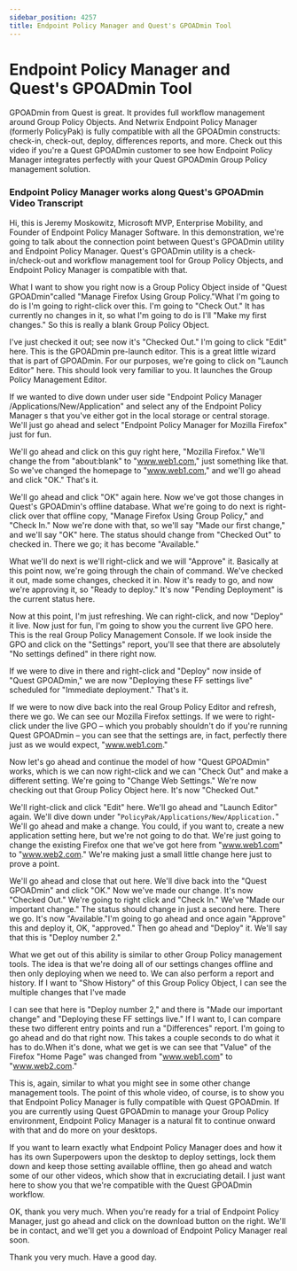 ```yaml
---
sidebar_position: 4257
title: Endpoint Policy Manager and Quest's GPOADmin Tool
---
```


# Endpoint Policy Manager and Quest's GPOADmin Tool

GPOADmin from Quest is great. It provides full workflow management around Group Policy Objects. And Netwrix Endpoint Policy Manager (formerly PolicyPak) is fully compatible with all the GPOADmin constructs: check-in, check-out, deploy, differences reports, and more. Check out this video if you're a Quest GPOADmin customer to see how Endpoint Policy Manager integrates perfectly with your Quest GPOADmin Group Policy management solution.

### Endpoint Policy Manager works along Quest's GPOADmin Video Transcript

Hi, this is Jeremy Moskowitz, Microsoft MVP, Enterprise Mobility, and Founder of Endpoint Policy Manager Software. In this demonstration, we're going to talk about the connection point between Quest's GPOADmin utility and Endpoint Policy Manager. Quest's GPOADmin utility is a check-in/check-out and workflow management tool for Group Policy Objects, and Endpoint Policy Manager is compatible with that.

What I want to show you right now is a Group Policy Object inside of "Quest GPOADmin"called "Manage Firefox Using Group Policy."What I'm going to do is I'm going to right-click over this. I'm going to "Check Out." It has currently no changes in it, so what I'm going to do is I'll "Make my first changes." So this is really a blank Group Policy Object.

I've just checked it out; see now it's "Checked Out." I'm going to click "Edit" here. This is the GPOADmin pre-launch editor. This is a great little wizard that is part of GPOADmin. For our purposes, we're going to click on "Launch Editor" here. This should look very familiar to you. It launches the Group Policy Management Editor.

If we wanted to dive down under user side "Endpoint Policy Manager /Applications/New/Application" and select any of the Endpoint Policy Manager s that you've either got in the local storage or central storage. We'll just go ahead and select "Endpoint Policy Manager for Mozilla Firefox" just for fun.

We'll go ahead and click on this guy right here, "Mozilla Firefox." We'll change the  from "about:blank" to "www.web1.com," just something like that. So we've changed the homepage to "www.web1.com," and we'll go ahead and click "OK." That's it.

We'll go ahead and click "OK" again here. Now we've got those changes in Quest's GPOADmin's offline database. What we're going to do next is right-click over that offline copy, "Manage Firefox Using Group Policy," and "Check In." Now we're done with that, so we'll say "Made our first change," and we'll say "OK" here. The status should change from "Checked Out" to checked in. There we go; it has become "Available."

What we'll do next is we'll right-click and we will "Approve" it. Basically at this point now, we're going through the chain of command. We've checked it out, made some changes, checked it in. Now it's ready to go, and now we're approving it, so "Ready to deploy." It's now "Pending Deployment" is the current status here.

Now at this point, I'm just refreshing. We can right-click, and now "Deploy" it live. Now just for fun, I'm going to show you the current live GPO here. This is the real Group Policy Management Console. If we look inside the GPO and click on the "Settings" report, you'll see that there are absolutely "No settings defined" in there right now.

If we were to dive in there and right-click and "Deploy" now inside of "Quest GPOADmin," we are now "Deploying these FF settings live" scheduled for "Immediate deployment." That's it.

If we were to now dive back into the real Group Policy Editor and refresh, there we go. We can see our Mozilla Firefox settings. If we were to right-click under the live GPO – which you probably shouldn't do if you're running Quest GPOADmin – you can see that the settings are, in fact, perfectly there just as we would expect, "www.web1.com."

Now let's go ahead and continue the model of how "Quest GPOADmin" works, which is we can now right-click and we can "Check Out" and make a different setting. We're going to "Change Web Settings." We're now checking out that Group Policy Object here. It's now "Checked Out."

We'll right-click and click "Edit" here. We'll go ahead and "Launch Editor" again. We'll dive down under "`PolicyPak/Applications/New/Application.`" We'll go ahead and make a change. You could, if you want to, create a new application setting here, but we're not going to do that. We're just going to change the existing Firefox one that we've got here from "www.web1.com" to "www.web2.com." We're making just a small little change here just to prove a point.

We'll go ahead and close that out here. We'll dive back into the "Quest GPOADmin" and click "OK." Now we've made our change. It's now "Checked Out." We're going to right click and "Check In." We've "Made our important change." The status should change in just a second here. There we go. It's now "Available."I'm going to go ahead and once again "Approve" this and deploy it, OK, "approved." Then go ahead and "Deploy" it. We'll say that this is "Deploy number 2."

What we get out of this ability is similar to other Group Policy management tools. The idea is that we're doing all of our settings changes offline and then only deploying when we need to. We can also perform a report and history. If I want to "Show History" of this Group Policy Object, I can see the multiple changes that I've made

I can see that here is "Deploy number 2," and there is "Made our important change" and "Deploying these FF settings live." If I want to, I can compare these two different entry points and run a "Differences" report. I'm going to go ahead and do that right now. This takes a couple seconds to do what it has to do.When it's done, what we get is we can see that "Value" of the Firefox "Home Page" was changed from "www.web1.com" to "www.web2.com."

This is, again, similar to what you might see in some other change management tools. The point of this whole video, of course, is to show you that Endpoint Policy Manager is fully compatible with Quest GPOADmin. If you are currently using Quest GPOADmin to manage your Group Policy environment, Endpoint Policy Manager is a natural fit to continue onward with that and do more on your desktops.

If you want to learn exactly what Endpoint Policy Manager does and how it has its own Superpowers upon the desktop to deploy settings, lock them down and keep those setting available offline, then go ahead and watch some of our other videos, which show that in excruciating detail. I just want here to show you that we're compatible with the Quest GPOADmin workflow.

OK, thank you very much. When you're ready for a trial of Endpoint Policy Manager, just go ahead and click on the download button on the right. We'll be in contact, and we'll get you a download of Endpoint Policy Manager real soon.

Thank you very much. Have a good day.